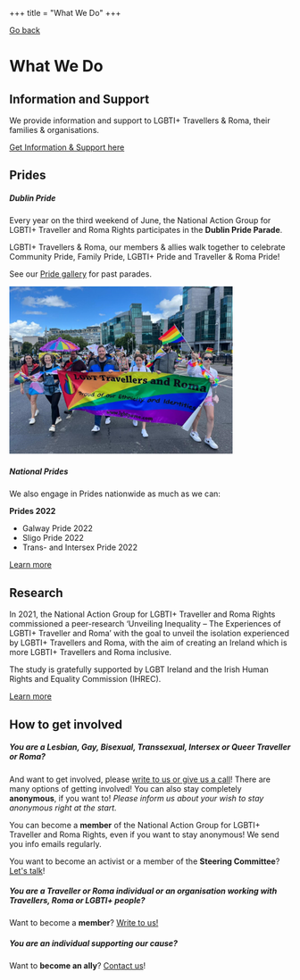 +++
title = "What We Do"
+++

[Go back](/home)

# What We Do

## Information and Support

We provide information and support to LGBTI+ Travellers & Roma, their families & organisations.

[Get Information & Support here](/get-support)

## Prides

##### Dublin Pride

Every year on the third weekend of June, the National Action Group for LGBTI+ Traveller and Roma Rights participates in the **Dublin Pride Parade**. 

LGBTI+ Travellers & Roma, our members & allies walk together to celebrate Community Pride, Family Pride, LGBTI+ Pride and Traveller & Roma Pride!

See our [Pride gallery](/what-we-do/prides) for past parades. 

<img src="/dublin-pride-1.jpg" width=400>

##### National Prides

We also engage in Prides nationwide as much as we can:

**Prides 2022**
- Galway Pride 2022
- Sligo Pride 2022
- Trans- and Intersex Pride 2022

[Learn more](/news)

## Research

In 2021, the National Action Group for LGBTI+ Traveller and Roma Rights commissioned a peer-research ‘Unveiling Inequality – The Experiences of LGBTI+ Traveller and Roma’  with the goal to unveil the isolation experienced by LGBTI+ Travellers and Roma, with the
aim of creating an Ireland which is more LGBTI+ Travellers and Roma inclusive.

The study is gratefully supported by LGBT Ireland and the Irish Human Rights and Equality Commission (IHREC).

[Learn more](/what-we-do/research) 

## How to get involved

##### You are a Lesbian, Gay, Bisexual, Transsexual, Intersex or Queer Traveller or Roma?

And want to get involved, please [write to us or give us a call](/contact)! There are many options of getting involved! You can also stay completely **anonymous**, if you want to! *Please inform us about your wish to stay anonymous right at the start.* 

You can become a **member** of the National Action Group for LGBTI+ Traveller and Roma Rights, even if you want to stay anonymous! We send you info emails regularly. 

You want to become an activist or a member of the **Steering Committee**? [Let's talk](/contact)!

##### You are a Traveller or Roma individual or an organisation working with Travellers, Roma or LGBTI+ people?

Want to become a **member**? [Write to us!](mailto:ponke.danker@exchangehouse.ie)

##### You are an individual supporting our cause?

Want to **become an ally**? [Contact us](/contact)!
